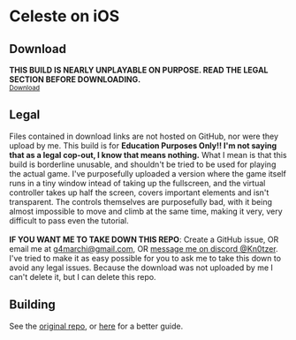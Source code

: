 # Celeste on iOS

## Download
<b>THIS BUILD IS NEARLY UNPLAYABLE ON PURPOSE. READ THE LEGAL SECTION BEFORE DOWNLOADING.</b><br>
<sub><a href="https://buzzheavier.com/fq71ykrors5f">Download</a></sub>

## Legal
Files contained in download links are not hosted on GitHub, nor were they upload by me. This build is for <b>Education Purposes Only!! I'm not saying that as a legal cop-out, I know that means nothing.</b> What I mean is that this build is borderline unusable, and shouldn't be tried to be used for playing the actual game. I've purposefully uploaded a version where the game itself runs in a tiny window intead of taking up the fullscreen, and the virtual controller takes up half the screen, covers important elements and isn't transparent. The controls themselves are purposefully bad, with it being almost impossible to move and climb at the same time, making it very, very difficult to pass even the tutorial.<br><br>
<b>IF YOU WANT ME TO TAKE DOWN THIS REPO</b>: Create a GitHub issue, OR email me at g4marchi@gmail.com, OR <a href="https://discordapp.com/users/506628717125304334">message me on discord @Kn0tzer</a>. I've tried to make it as easy possible for you to ask me to take this down to avoid any legal issues. Because the download was not uploaded by me I can't delete it, but I can delete this repo.

## Building

See the <a href="https://github.com/RoootTheFox/celeste-ios">original repo</a>, or <a href="https://github.com/hmcneill46/celeste-ios/tree/in-depth-README-instructions">here</a> for a better guide.
